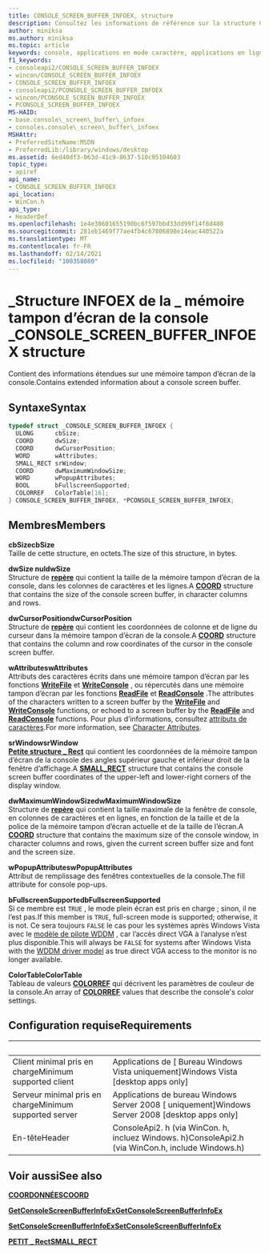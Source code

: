 ```yaml
---
title: CONSOLE_SCREEN_BUFFER_INFOEX, structure
description: Consultez les informations de référence sur la structure CONSOLE_SCREEN_BUFFER_INFOEX, qui contient des informations étendues sur une mémoire tampon d’écran de la console.
author: miniksa
ms.author: miniksa
ms.topic: article
keywords: console, applications en mode caractère, applications en ligne de commande, applications de terminal, API console
f1_keywords:
- consoleapi2/CONSOLE_SCREEN_BUFFER_INFOEX
- wincon/CONSOLE_SCREEN_BUFFER_INFOEX
- CONSOLE_SCREEN_BUFFER_INFOEX
- consoleapi2/PCONSOLE_SCREEN_BUFFER_INFOEX
- wincon/PCONSOLE_SCREEN_BUFFER_INFOEX
- PCONSOLE_SCREEN_BUFFER_INFOEX
MS-HAID:
- base.console\_screen\_buffer\_infoex
- consoles.console\_screen\_buffer\_infoex
MSHAttr:
- PreferredSiteName:MSDN
- PreferredLib:/library/windows/desktop
ms.assetid: 6ed40df3-063d-41c9-8637-510c95104603
topic_type:
- apiref
api_name:
- CONSOLE_SCREEN_BUFFER_INFOEX
api_location:
- WinCon.h
api_type:
- HeaderDef
ms.openlocfilehash: 1e4e30601655190bc6f597bbd33dd99f14f8d488
ms.sourcegitcommit: 281eb1469f77ae4fb4c67806898e14eac440522a
ms.translationtype: MT
ms.contentlocale: fr-FR
ms.lasthandoff: 02/14/2021
ms.locfileid: "100358080"
---
```

# <a name="console_screen_buffer_infoex-structure"></a><span data-ttu-id="72d22-104">\_Structure INFOEX de la \_ mémoire tampon d’écran de la console \_</span><span class="sxs-lookup"><span data-stu-id="72d22-104">CONSOLE\_SCREEN\_BUFFER\_INFOEX structure</span></span>

<span data-ttu-id="72d22-105">Contient des informations étendues sur une mémoire tampon d’écran de la console.</span><span class="sxs-lookup"><span data-stu-id="72d22-105">Contains extended information about a console screen buffer.</span></span>

## <a name="syntax"></a><span data-ttu-id="72d22-106">Syntaxe</span><span class="sxs-lookup"><span data-stu-id="72d22-106">Syntax</span></span>

```C
typedef struct _CONSOLE_SCREEN_BUFFER_INFOEX {
  ULONG      cbSize;
  COORD      dwSize;
  COORD      dwCursorPosition;
  WORD       wAttributes;
  SMALL_RECT srWindow;
  COORD      dwMaximumWindowSize;
  WORD       wPopupAttributes;
  BOOL       bFullscreenSupported;
  COLORREF   ColorTable[16];
} CONSOLE_SCREEN_BUFFER_INFOEX, *PCONSOLE_SCREEN_BUFFER_INFOEX;
```

## <a name="members"></a><span data-ttu-id="72d22-107">Membres</span><span class="sxs-lookup"><span data-stu-id="72d22-107">Members</span></span>

<span data-ttu-id="72d22-108">**cbSize**</span><span class="sxs-lookup"><span data-stu-id="72d22-108">**cbSize**</span></span>  
<span data-ttu-id="72d22-109">Taille de cette structure, en octets.</span><span class="sxs-lookup"><span data-stu-id="72d22-109">The size of this structure, in bytes.</span></span>

<span data-ttu-id="72d22-110">**dwSize nul**</span><span class="sxs-lookup"><span data-stu-id="72d22-110">**dwSize**</span></span>  
<span data-ttu-id="72d22-111">Structure de [**repère**](coord-str.md) qui contient la taille de la mémoire tampon d’écran de la console, dans les colonnes de caractères et les lignes.</span><span class="sxs-lookup"><span data-stu-id="72d22-111">A [**COORD**](coord-str.md) structure that contains the size of the console screen buffer, in character columns and rows.</span></span>

<span data-ttu-id="72d22-112">**dwCursorPosition**</span><span class="sxs-lookup"><span data-stu-id="72d22-112">**dwCursorPosition**</span></span>  
<span data-ttu-id="72d22-113">Structure de [**repère**](coord-str.md) qui contient les coordonnées de colonne et de ligne du curseur dans la mémoire tampon d’écran de la console.</span><span class="sxs-lookup"><span data-stu-id="72d22-113">A [**COORD**](coord-str.md) structure that contains the column and row coordinates of the cursor in the console screen buffer.</span></span>

<span data-ttu-id="72d22-114">**wAttributes**</span><span class="sxs-lookup"><span data-stu-id="72d22-114">**wAttributes**</span></span>  
<span data-ttu-id="72d22-115">Attributs des caractères écrits dans une mémoire tampon d’écran par les fonctions [**WriteFile**](/windows/win32/api/fileapi/nf-fileapi-writefile) et [**WriteConsole**](writeconsole.md) , ou répercutés dans une mémoire tampon d’écran par les fonctions [**ReadFile**](/windows/win32/api/fileapi/nf-fileapi-readfile) et [**ReadConsole**](readconsole.md) .</span><span class="sxs-lookup"><span data-stu-id="72d22-115">The attributes of the characters written to a screen buffer by the [**WriteFile**](/windows/win32/api/fileapi/nf-fileapi-writefile) and [**WriteConsole**](writeconsole.md) functions, or echoed to a screen buffer by the [**ReadFile**](/windows/win32/api/fileapi/nf-fileapi-readfile) and [**ReadConsole**](readconsole.md) functions.</span></span> <span data-ttu-id="72d22-116">Pour plus d’informations, consultez [attributs de caractères](console-screen-buffers.md#character-attributes).</span><span class="sxs-lookup"><span data-stu-id="72d22-116">For more information, see [Character Attributes](console-screen-buffers.md#character-attributes).</span></span>

<span data-ttu-id="72d22-117">**srWindow**</span><span class="sxs-lookup"><span data-stu-id="72d22-117">**srWindow**</span></span>  
<span data-ttu-id="72d22-118">[**Petite structure \_ Rect**](small-rect-str.md) qui contient les coordonnées de la mémoire tampon d’écran de la console des angles supérieur gauche et inférieur droit de la fenêtre d’affichage.</span><span class="sxs-lookup"><span data-stu-id="72d22-118">A [**SMALL\_RECT**](small-rect-str.md) structure that contains the console screen buffer coordinates of the upper-left and lower-right corners of the display window.</span></span>

<span data-ttu-id="72d22-119">**dwMaximumWindowSize**</span><span class="sxs-lookup"><span data-stu-id="72d22-119">**dwMaximumWindowSize**</span></span>  
<span data-ttu-id="72d22-120">Structure de [**repère**](coord-str.md) qui contient la taille maximale de la fenêtre de console, en colonnes de caractères et en lignes, en fonction de la taille et de la police de la mémoire tampon d’écran actuelle et de la taille de l’écran.</span><span class="sxs-lookup"><span data-stu-id="72d22-120">A [**COORD**](coord-str.md) structure that contains the maximum size of the console window, in character columns and rows, given the current screen buffer size and font and the screen size.</span></span>

<span data-ttu-id="72d22-121">**wPopupAttributes**</span><span class="sxs-lookup"><span data-stu-id="72d22-121">**wPopupAttributes**</span></span>  
<span data-ttu-id="72d22-122">Attribut de remplissage des fenêtres contextuelles de la console.</span><span class="sxs-lookup"><span data-stu-id="72d22-122">The fill attribute for console pop-ups.</span></span>

<span data-ttu-id="72d22-123">**bFullscreenSupported**</span><span class="sxs-lookup"><span data-stu-id="72d22-123">**bFullscreenSupported**</span></span>  
<span data-ttu-id="72d22-124">Si ce membre est `TRUE` , le mode plein écran est pris en charge ; sinon, il ne l’est pas.</span><span class="sxs-lookup"><span data-stu-id="72d22-124">If this member is `TRUE`, full-screen mode is supported; otherwise, it is not.</span></span> <span data-ttu-id="72d22-125">Ce sera toujours `FALSE` le cas pour les systèmes après Windows Vista avec le [modèle de pilote WDDM](/windows-hardware/drivers/display/introduction-to-the-windows-vista-and-later-display-driver-model) , car l’accès direct VGA à l’analyse n’est plus disponible.</span><span class="sxs-lookup"><span data-stu-id="72d22-125">This will always be `FALSE` for systems after Windows Vista with the [WDDM driver model](/windows-hardware/drivers/display/introduction-to-the-windows-vista-and-later-display-driver-model) as true direct VGA access to the monitor is no longer available.</span></span>

<span data-ttu-id="72d22-126">**ColorTable**</span><span class="sxs-lookup"><span data-stu-id="72d22-126">**ColorTable**</span></span>  
<span data-ttu-id="72d22-127">Tableau de valeurs [**COLORREF**](/windows/win32/gdi/colorref) qui décrivent les paramètres de couleur de la console.</span><span class="sxs-lookup"><span data-stu-id="72d22-127">An array of [**COLORREF**](/windows/win32/gdi/colorref) values that describe the console's color settings.</span></span>

## <a name="requirements"></a><span data-ttu-id="72d22-128">Configuration requise</span><span class="sxs-lookup"><span data-stu-id="72d22-128">Requirements</span></span>

| &nbsp; | &nbsp; |
|-|-|
| <span data-ttu-id="72d22-129">Client minimal pris en charge</span><span class="sxs-lookup"><span data-stu-id="72d22-129">Minimum supported client</span></span> | <span data-ttu-id="72d22-130">Applications de \[ Bureau Windows Vista uniquement\]</span><span class="sxs-lookup"><span data-stu-id="72d22-130">Windows Vista \[desktop apps only\]</span></span> |
| <span data-ttu-id="72d22-131">Serveur minimal pris en charge</span><span class="sxs-lookup"><span data-stu-id="72d22-131">Minimum supported server</span></span> | <span data-ttu-id="72d22-132">Applications de bureau Windows Server 2008 \[ uniquement\]</span><span class="sxs-lookup"><span data-stu-id="72d22-132">Windows Server 2008 \[desktop apps only\]</span></span> |
| <span data-ttu-id="72d22-133">En-tête</span><span class="sxs-lookup"><span data-stu-id="72d22-133">Header</span></span> | <span data-ttu-id="72d22-134">ConsoleApi2. h (via WinCon. h, incluez Windows. h)</span><span class="sxs-lookup"><span data-stu-id="72d22-134">ConsoleApi2.h (via WinCon.h, include Windows.h)</span></span> |

## <a name="see-also"></a><span data-ttu-id="72d22-135">Voir aussi</span><span class="sxs-lookup"><span data-stu-id="72d22-135">See also</span></span>

[<span data-ttu-id="72d22-136">**COORDONNÉES**</span><span class="sxs-lookup"><span data-stu-id="72d22-136">**COORD**</span></span>](coord-str.md)

[<span data-ttu-id="72d22-137">**GetConsoleScreenBufferInfoEx**</span><span class="sxs-lookup"><span data-stu-id="72d22-137">**GetConsoleScreenBufferInfoEx**</span></span>](getconsolescreenbufferinfoex.md)

[<span data-ttu-id="72d22-138">**SetConsoleScreenBufferInfoEx**</span><span class="sxs-lookup"><span data-stu-id="72d22-138">**SetConsoleScreenBufferInfoEx**</span></span>](setconsolescreenbufferinfoex.md)

[<span data-ttu-id="72d22-139">**PETIT \_ Rect**</span><span class="sxs-lookup"><span data-stu-id="72d22-139">**SMALL\_RECT**</span></span>](small-rect-str.md)